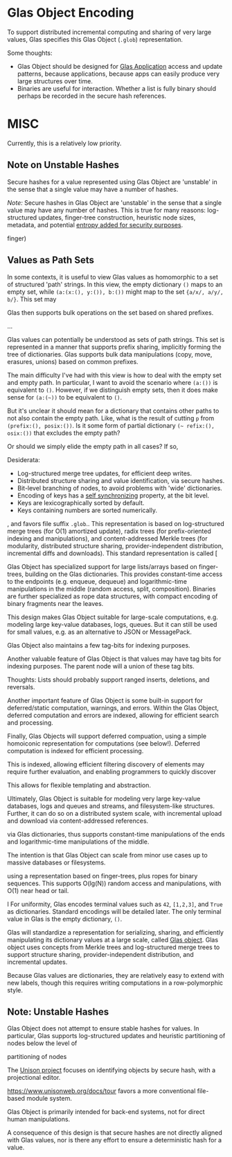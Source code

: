 # Glas Object Encoding

To support distributed incremental computing and sharing of very large values, Glas specifies this Glas Object (`.glob`) representation. 

Some thoughts:
* Glas Object should be designed for [Glas Application](GlasApps.md) access and update patterns, because applications, because apps can easily produce very large structures over time.
* Binaries are useful for interaction. Whether a list is fully binary should perhaps be recorded in the secure hash references.

# MISC

Currently, this is a relatively low priority.



## Note on Unstable Hashes

Secure hashes for a value represented using Glas Object are 'unstable' in the sense that a single value may have a number of hashes. 



*Note:* Secure hashes in Glas Object are 'unstable' in the sense that a single value may have any number of hashes. This is true for many reasons: log-structured updates, finger-tree construction, heuristic node sizes, metadata, and potential [entropy added for security purposes](https://tahoe-lafs.readthedocs.io/en/tahoe-lafs-1.12.1/convergence-secret.html).



finger)

## Values as Path Sets

In some contexts, it is useful to view Glas values as homomorphic to a set of structured 'path' strings. In this view, the empty dictionary `()` maps to an empty set, while `(a:(x:(), y:()), b:())` might map to the set `{a/x/, a/y/, b/}`. This set may 

 Glas then supports bulk operations on the set based on shared prefixes.


...




Glas values can potentially be understood as sets of path strings. This set is represented in a manner that supports prefix sharing, implicitly forming the tree of dictionaries. Glas supports bulk data manipulations (copy, move, erasures, unions) based on common prefixes. 

The main difficulty I've had with this view is how to deal with the empty set and empty path. In particular, I want to avoid the scenario where `(a:())` is equivalent to `()`. However, if we distinguish empty sets, then it does make sense for `(a:(~))` to be equivalent to `()`.

But it's unclear it should mean for a dictionary that contains other paths to not also contain the empty path. Like, what is the result of cutting `p` from `(prefix:(), posix:())`. Is it some form of partial dictionary `(~ refix:(), osix:())` that excludes the empty path?

Or should we simply elide the empty path in all cases? If so, 




Desiderata:

* Log-structured merge tree updates, for efficient deep writes.
* Distributed structure sharing and value identification, via secure hashes. 
* Bit-level branching of nodes, to avoid problems with 'wide' dictionaries.
* Encoding of keys has a [self synchronizing](https://en.wikipedia.org/wiki/Self-synchronizing_code) property, at the bit level.
* Keys are lexicographically sorted by default.
* Keys containing numbers are sorted numerically.


, and favors file suffix `.glob`.. This representation is based on log-structured merge trees (for O(1) amortized update), radix trees (for prefix-oriented indexing and manipulations), and content-addressed Merkle trees (for modularity, distributed structure sharing, provider-independent distribution, incremental diffs and downloads). This standard representation is called [

Glas Object has specialized support for large lists/arrays based on finger-trees, building on the Glas dictionaries. This provides constant-time access to the endpoints (e.g. enqueue, dequeue) and logarithmic-time manipulations in the middle (random access, split, composition). Binaries are further specialized as rope data structures, with compact encoding of binary fragments near the leaves.

This design makes Glas Object suitable for large-scale computations, e.g. modeling large key-value databases, logs, queues. But it can still be used for small values, e.g. as an alternative to JSON or MessagePack.

Glas Object also maintains a few tag-bits for indexing purposes. 

Another valuable feature of Glas Object is that values may have tag bits for indexing purposes. The parent node will a union of these tag bits.

Thoughts: Lists should probably support ranged inserts, deletions, and reversals.


Another important feature of Glas Object is some built-in support for deferred/static computation, warnings, and errors. Within the Glas Object, deferred computation and errors are indexed, allowing for efficient search and processing.


Finally, Glas Objects will support deferred compuation, using a simple homoiconic representation for computations (see below!). Deferred computation is indexed for efficient processing. 

This is indexed, allowing efficient filtering discovery of elements may require further evaluation, and enabling programmers to quickly discover








 This allows for flexible templating and abstraction.

Ultimately, Glas Object is suitable for modeling very large key-value databases, logs and queues and streams, and filesystem-like structures. Further, it can do so on a distributed system scale, with incremental upload and download via content-addressed references.





via Glas dictionaries, thus supports constant-time manipulations of the ends and logarithmic-time manipulations of the middle.

The intention is that Glas Object can scale from minor use cases up to massive databases or filesystems. 




 using a representation based on finger-trees, plus ropes for binary sequences. This supports O(lg(N)) random access and manipulations, with O(1) near head or tail.



l
For uniformity, Glas encodes terminal values such as `42`, `[1,2,3]`, and `True` as dictionaries. Standard encodings will be detailed later. The only terminal value in Glas is the empty dictionary, `()`.

Glas will standardize a representation for serializing, sharing, and efficiently manipulating its dictionary values at a large scale, called [Glas object](GlasObject.md). Glas object uses concepts from Merkle trees and log-structured merge trees to support structure sharing, provider-independent distribution, and incremental updates.

Because Glas values are dictionaries, they are relatively easy to extend with new labels, though this requires writing computations in a row-polymorphic style.

## Note: Unstable Hashes

Glas Object does not attempt to ensure stable hashes for values. In particular, Glas supports log-structured updates and heuristic partitioning of nodes below the level of 

 partitioning of nodes

The [Unison project](https://www.unisonweb.org/docs/tour) focuses on identifying objects by secure hash, with a projectional editor. 


https://www.unisonweb.org/docs/tour
 favors a more conventional file-based module system.

Glas Object is primarily intended for back-end systems, not for direct human manipulations. 

A consequence of this design is that secure hashes are not directly aligned with Glas values, nor is there any effort to ensure a deterministic hash for a value.

